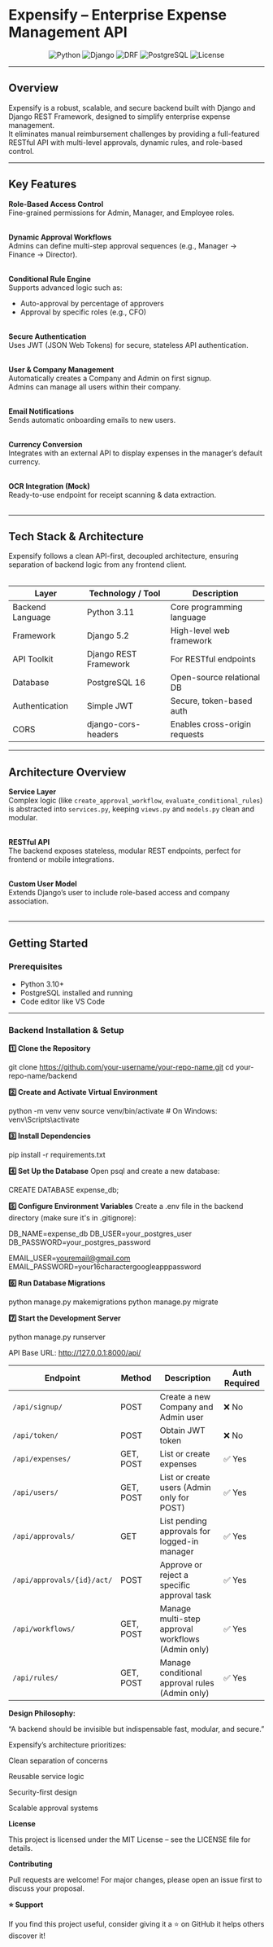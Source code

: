 # Expensify – Enterprise Expense Management API

<p align="center">
  <img alt="Python" src="https://img.shields.io/badge/python-3.11-blue.svg">
  <img alt="Django" src="https://img.shields.io/badge/django-5.2-green.svg">
  <img alt="DRF" src="https://img.shields.io/badge/DRF-3.15-red.svg">
  <img alt="PostgreSQL" src="https://img.shields.io/badge/postgresql-16-blue.svg">
  <img alt="License" src="https://img.shields.io/badge/license-MIT-lightgrey.svg">
</p>

---

## Overview
Expensify is a robust, scalable, and secure backend built with Django and Django REST Framework, designed to simplify enterprise expense management.<br>
It eliminates manual reimbursement challenges by providing a full-featured RESTful API with multi-level approvals, dynamic rules, and role-based control.

---

## Key Features

**Role-Based Access Control**  
Fine-grained permissions for Admin, Manager, and Employee roles.<br><br>

**Dynamic Approval Workflows**  
Admins can define multi-step approval sequences (e.g., Manager → Finance → Director).<br><br>

**Conditional Rule Engine**  
Supports advanced logic such as:
- Auto-approval by percentage of approvers
- Approval by specific roles (e.g., CFO)<br><br>

**Secure Authentication**  
Uses JWT (JSON Web Tokens) for secure, stateless API authentication.<br><br>

**User & Company Management**  
Automatically creates a Company and Admin on first signup.<br>
Admins can manage all users within their company.<br><br>

**Email Notifications**  
Sends automatic onboarding emails to new users.<br><br>

**Currency Conversion**  
Integrates with an external API to display expenses in the manager’s default currency.<br><br>

**OCR Integration (Mock)**  
Ready-to-use endpoint for receipt scanning & data extraction.<br><br>

---

## Tech Stack & Architecture

Expensify follows a clean API-first, decoupled architecture, ensuring separation of backend logic from any frontend client.<br><br>

| Layer | Technology / Tool | Description |
|-------|-------------------|-------------|
| Backend Language | Python 3.11 | Core programming language |
| Framework | Django 5.2 | High-level web framework |
| API Toolkit | Django REST Framework | For RESTful endpoints |
| Database | PostgreSQL 16 | Open-source relational DB |
| Authentication | Simple JWT | Secure, token-based auth |
| CORS | django-cors-headers | Enables cross-origin requests |

---

## Architecture Overview

**Service Layer**  
Complex logic (like `create_approval_workflow`, `evaluate_conditional_rules`) is abstracted into `services.py`, keeping `views.py` and `models.py` clean and modular.<br><br>

**RESTful API**  
The backend exposes stateless, modular REST endpoints, perfect for frontend or mobile integrations.<br><br>

**Custom User Model**  
Extends Django’s user to include role-based access and company association.<br><br>

---

## Getting Started

### Prerequisites
- Python 3.10+
- PostgreSQL installed and running
- Code editor like VS Code

---

### Backend Installation & Setup

**1️⃣ Clone the Repository**

git clone https://github.com/your-username/your-repo-name.git
cd your-repo-name/backend

**2️⃣ Create and Activate Virtual Environment**

python -m venv venv
source venv/bin/activate      # On Windows: venv\Scripts\activate


**3️⃣ Install Dependencies**

pip install -r requirements.txt


**4️⃣ Set Up the Database**
Open psql and create a new database:

CREATE DATABASE expense_db;

**5️⃣ Configure Environment Variables**
Create a .env file in the backend directory (make sure it's in .gitignore):

DB_NAME=expense_db
DB_USER=your_postgres_user
DB_PASSWORD=your_postgres_password

EMAIL_USER=youremail@gmail.com
EMAIL_PASSWORD=your16charactergoogleapppassword


**6️⃣ Run Database Migrations**

python manage.py makemigrations
python manage.py migrate


**7️⃣ Start the Development Server**

python manage.py runserver


API Base URL:
http://127.0.0.1:8000/api/

| Endpoint                   | Method    | Description                                       | Auth Required |
| -------------------------- | --------- | ------------------------------------------------- | ------------- |
| `/api/signup/`             | POST      | Create a new Company and Admin user               | ❌ No          |
| `/api/token/`              | POST      | Obtain JWT token                                  | ❌ No          |
| `/api/expenses/`           | GET, POST | List or create expenses                           | ✅ Yes         |
| `/api/users/`              | GET, POST | List or create users (Admin only for POST)        | ✅ Yes         |
| `/api/approvals/`          | GET       | List pending approvals for logged-in manager      | ✅ Yes         |
| `/api/approvals/{id}/act/` | POST      | Approve or reject a specific approval task        | ✅ Yes         |
| `/api/workflows/`          | GET, POST | Manage multi-step approval workflows (Admin only) | ✅ Yes         |
| `/api/rules/`              | GET, POST | Manage conditional approval rules (Admin only)    | ✅ Yes         |


**Design Philosophy:**

“A backend should be invisible but indispensable fast, modular, and secure.”

Expensify’s architecture prioritizes:

Clean separation of concerns

Reusable service logic

Security-first design

Scalable approval systems

**License**

This project is licensed under the MIT License – see the LICENSE file for details.

**Contributing**

Pull requests are welcome!
For major changes, please open an issue first to discuss your proposal.

**⭐ Support**

If you find this project useful, consider giving it a ⭐ on GitHub it helps others discover it!

